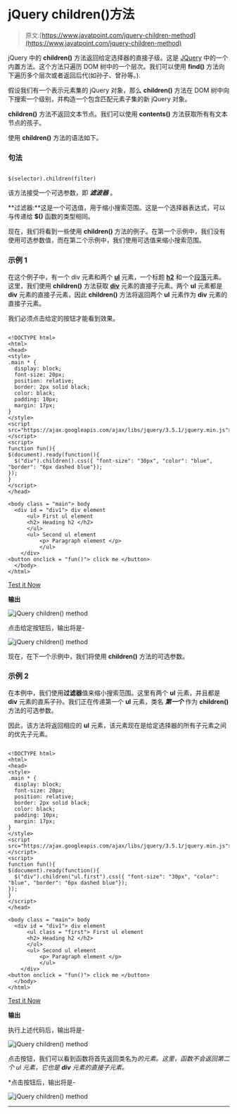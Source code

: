 # jQuery children()方法

> 原文:[https://www.javatpoint.com/jquery-children-method](https://www.javatpoint.com/jquery-children-method)

jQuery 中的 **children()** 方法返回给定选择器的直接子级。这是 [JQuery](https://www.javatpoint.com/jquery-tutorial) 中的一个内置方法。这个方法只遍历 DOM 树中的一个层次。我们可以使用 **find()** 方法向下遍历多个层次或者返回后代(如孙子、曾孙等。).

假设我们有一个表示元素集的 jQuery 对象，那么 **children()** 方法在 DOM 树中向下搜索一个级别，并构造一个包含匹配元素子集的新 jQuery 对象。

**children()** 方法不返回文本节点。我们可以使用 **contents()** 方法获取所有有文本节点的孩子。

使用 **children()** 方法的语法如下。

### 句法

```

$(selector).children(filter)

```

该方法接受一个可选参数，即 ***滤波器*** 。

**过滤器:**这是一个可选值，用于缩小搜索范围。这是一个选择器表达式，可以与传递给 **$()** 函数的类型相同。

现在，我们将看到一些使用 **children()** 方法的例子。在第一个示例中，我们没有使用可选参数值，而在第二个示例中，我们使用可选值来缩小搜索范围。

### 示例 1

在这个例子中，有一个 div 元素和两个 **[ul](https://www.javatpoint.com/html-unordered-list)** 元素，一个标题 **[h2](https://www.javatpoint.com/html-heading)** 和一个[段落](https://www.javatpoint.com/html-paragraph)元素。这里，我们使用 **children()** 方法获取 **[div](https://www.javatpoint.com/html-div-tag)** 元素的直接子元素。两个 **ul** 元素都是 **div** 元素的直接子元素，因此 **children()** 方法将返回两个 **ul** 元素作为 **div** 元素的直接子元素。

我们必须点击给定的按钮才能看到效果。

```

<!DOCTYPE html>
<html>
<head>
<style>
.main * { 
  display: block;
  font-size: 20px;
  position: relative;
  border: 2px solid black;
  color: black; 
  padding: 10px;
  margin: 17px;
}
</style>
<script src="https://ajax.googleapis.com/ajax/libs/jquery/3.5.1/jquery.min.js"></script>
<script>
function fun(){
$(document).ready(function(){
  $("div").children().css({ "font-size": "30px", "color": "blue", "border": "6px dashed blue"});
});
}
</script>
</head>

<body class = "main"> body
  <div id = "div1"> div element
      <ul> First ul element
      <h2> Heading h2 </h2>
	  </ul>
	  <ul> Second ul element
          <p> Paragraph element </p>
		  </ul>
	</div>
<button onclick = "fun()"> click me </button>
  </body>
</html>

```

[Test it Now](https://www.javatpoint.com/oprweb/test.jsp?filename=jquery-children-method1)

**输出**

![jQuery children() method](img/3f36a6a5a4ec838e0ced54b7eea3ed93.png)

点击给定按钮后，输出将是-

![jQuery children() method](img/841c3c74ac3b51ff681afe74710ef248.png)

现在，在下一个示例中，我们将使用 **children()** 方法的可选参数。

### 示例 2

在本例中，我们使用**过滤器**值来缩小搜索范围。这里有两个 **ul** 元素，并且都是 **div** 元素的直系子孙。我们正在传递第一个 **ul** 元素，类名 ***第一个*** 作为 **children()** 方法的可选参数。

因此，该方法将返回相应的 **ul** 元素，该元素现在是给定选择器的所有子元素之间的优先子元素。

```

<!DOCTYPE html>
<html>
<head>
<style>
.main * { 
  display: block;
  font-size: 20px;
  position: relative;
  border: 2px solid black;
  color: black; 
  padding: 10px;
  margin: 17px;
}
</style>
<script src="https://ajax.googleapis.com/ajax/libs/jquery/3.5.1/jquery.min.js"></script>
<script>
function fun(){
$(document).ready(function(){
  $("div").children("ul.first").css({ "font-size": "30px", "color": "blue", "border": "6px dashed blue"});
});
}
</script>
</head>

<body class = "main"> body
  <div id = "div1"> div element
      <ul class = "first"> First ul element
      <h2> Heading h2 </h2>
	  </ul>
	  <ul> Second ul element
          <p> Paragraph element </p>
		  </ul>
	</div>
<button onclick = "fun()"> click me </button>
  </body>
</html>

```

[Test it Now](https://www.javatpoint.com/oprweb/test.jsp?filename=jquery-children-method2)

**输出**

执行上述代码后，输出将是-

![jQuery children() method](img/38c3e227fb8ab79da5f36a7d59d40e4c.png)

点击按钮，我们可以看到函数将首先返回类名为*的元素。这里，函数不会返回第二个 ul 元素，它也是 **div** 元素的直接子元素。*

 *点击按钮后，输出将是-

![jQuery children() method](img/b55e79e890eea58ddbc78f6f187b97a3.png)

* * **